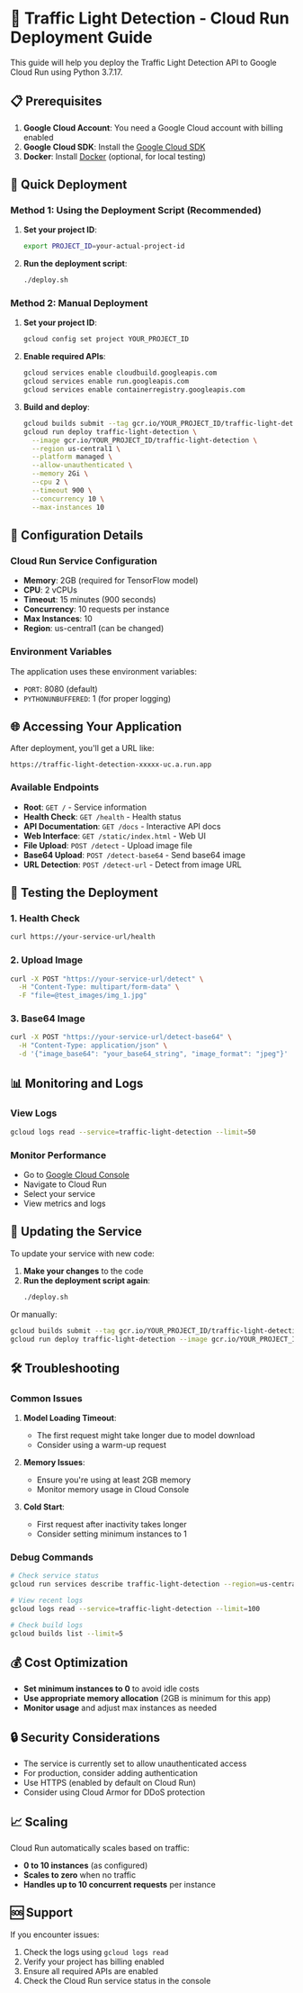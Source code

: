 # 🚦 Traffic Light Detection - Cloud Run Deployment Guide

This guide will help you deploy the Traffic Light Detection API to Google Cloud Run using Python 3.7.17.

## 📋 Prerequisites

1. **Google Cloud Account**: You need a Google Cloud account with billing enabled
2. **Google Cloud SDK**: Install the [Google Cloud SDK](https://cloud.google.com/sdk/docs/install)
3. **Docker**: Install [Docker](https://docs.docker.com/get-docker/) (optional, for local testing)

## 🚀 Quick Deployment

### Method 1: Using the Deployment Script (Recommended)

1. **Set your project ID**:
   ```bash
   export PROJECT_ID=your-actual-project-id
   ```

2. **Run the deployment script**:
   ```bash
   ./deploy.sh
   ```

### Method 2: Manual Deployment

1. **Set your project ID**:
   ```bash
   gcloud config set project YOUR_PROJECT_ID
   ```

2. **Enable required APIs**:
   ```bash
   gcloud services enable cloudbuild.googleapis.com
   gcloud services enable run.googleapis.com
   gcloud services enable containerregistry.googleapis.com
   ```

3. **Build and deploy**:
   ```bash
   gcloud builds submit --tag gcr.io/YOUR_PROJECT_ID/traffic-light-detection
   gcloud run deploy traffic-light-detection \
     --image gcr.io/YOUR_PROJECT_ID/traffic-light-detection \
     --region us-central1 \
     --platform managed \
     --allow-unauthenticated \
     --memory 2Gi \
     --cpu 2 \
     --timeout 900 \
     --concurrency 10 \
     --max-instances 10
   ```

## 🔧 Configuration Details

### Cloud Run Service Configuration

- **Memory**: 2GB (required for TensorFlow model)
- **CPU**: 2 vCPUs
- **Timeout**: 15 minutes (900 seconds)
- **Concurrency**: 10 requests per instance
- **Max Instances**: 10
- **Region**: us-central1 (can be changed)

### Environment Variables

The application uses these environment variables:
- `PORT`: 8080 (default)
- `PYTHONUNBUFFERED`: 1 (for proper logging)

## 🌐 Accessing Your Application

After deployment, you'll get a URL like:
```
https://traffic-light-detection-xxxxx-uc.a.run.app
```

### Available Endpoints

- **Root**: `GET /` - Service information
- **Health Check**: `GET /health` - Health status
- **API Documentation**: `GET /docs` - Interactive API docs
- **Web Interface**: `GET /static/index.html` - Web UI
- **File Upload**: `POST /detect` - Upload image file
- **Base64 Upload**: `POST /detect-base64` - Send base64 image
- **URL Detection**: `POST /detect-url` - Detect from image URL

## 🧪 Testing the Deployment

### 1. Health Check
```bash
curl https://your-service-url/health
```

### 2. Upload Image
```bash
curl -X POST "https://your-service-url/detect" \
  -H "Content-Type: multipart/form-data" \
  -F "file=@test_images/img_1.jpg"
```

### 3. Base64 Image
```bash
curl -X POST "https://your-service-url/detect-base64" \
  -H "Content-Type: application/json" \
  -d '{"image_base64": "your_base64_string", "image_format": "jpeg"}'
```

## 📊 Monitoring and Logs

### View Logs
```bash
gcloud logs read --service=traffic-light-detection --limit=50
```

### Monitor Performance
- Go to [Google Cloud Console](https://console.cloud.google.com)
- Navigate to Cloud Run
- Select your service
- View metrics and logs

## 🔄 Updating the Service

To update your service with new code:

1. **Make your changes** to the code
2. **Run the deployment script again**:
   ```bash
   ./deploy.sh
   ```

Or manually:
```bash
gcloud builds submit --tag gcr.io/YOUR_PROJECT_ID/traffic-light-detection
gcloud run deploy traffic-light-detection --image gcr.io/YOUR_PROJECT_ID/traffic-light-detection
```

## 🛠️ Troubleshooting

### Common Issues

1. **Model Loading Timeout**:
   - The first request might take longer due to model download
   - Consider using a warm-up request

2. **Memory Issues**:
   - Ensure you're using at least 2GB memory
   - Monitor memory usage in Cloud Console

3. **Cold Start**:
   - First request after inactivity takes longer
   - Consider setting minimum instances to 1

### Debug Commands

```bash
# Check service status
gcloud run services describe traffic-light-detection --region=us-central1

# View recent logs
gcloud logs read --service=traffic-light-detection --limit=100

# Check build logs
gcloud builds list --limit=5
```

## 💰 Cost Optimization

- **Set minimum instances to 0** to avoid idle costs
- **Use appropriate memory allocation** (2GB is minimum for this app)
- **Monitor usage** and adjust max instances as needed

## 🔒 Security Considerations

- The service is currently set to allow unauthenticated access
- For production, consider adding authentication
- Use HTTPS (enabled by default on Cloud Run)
- Consider using Cloud Armor for DDoS protection

## 📈 Scaling

Cloud Run automatically scales based on traffic:
- **0 to 10 instances** (as configured)
- **Scales to zero** when no traffic
- **Handles up to 10 concurrent requests** per instance

## 🆘 Support

If you encounter issues:
1. Check the logs using `gcloud logs read`
2. Verify your project has billing enabled
3. Ensure all required APIs are enabled
4. Check the Cloud Run service status in the console